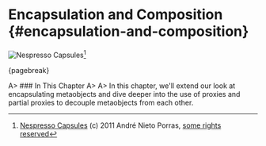# Encapsulation and Composition {#encapsulation-and-composition}

![Nespresso Capsules](images/7/capsules.jpg)[^capsules]

[^capsules]: [Nespresso Capsules](https://www.flickr.com/photos/anieto2k/5433968407) (c) 2011 André Nieto Porras, [some rights reserved](https://creativecommons.org/licenses/by-sa/2.0/)

{pagebreak}

A> ### In This Chapter
A>
A> In this chapter, we'll extend our look at encapsulating metaobjects and dive deeper into the use of proxies and partial proxies to decouple metaobjects from each other.
